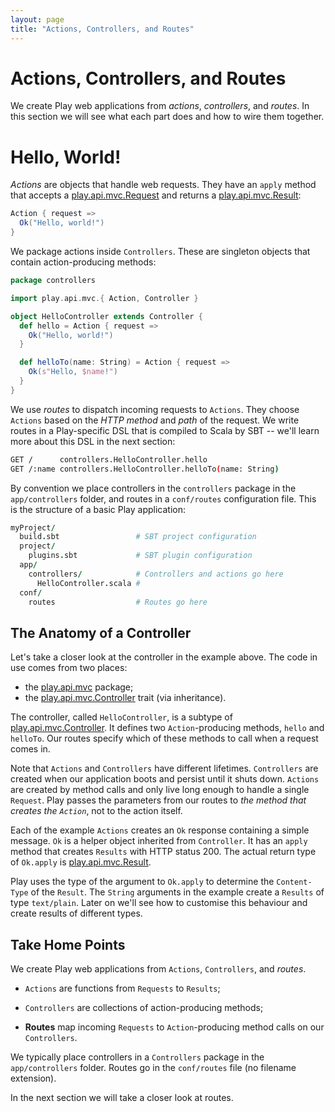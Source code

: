 ```yaml
---
layout: page
title: "Actions, Controllers, and Routes"
---
```


# Actions, Controllers, and Routes

We create Play web applications from *actions*, *controllers*, and *routes*. In this section we will see what each part does and how to wire them together.

# Hello, World!

*Actions* are objects that handle web requests. They have an `apply` method that accepts a [play.api.mvc.Request] and returns a [play.api.mvc.Result]:

~~~ scala
Action { request =>
  Ok("Hello, world!")
}
~~~

We package actions inside `Controllers`. These are singleton objects that contain action-producing methods:

~~~ scala
package controllers

import play.api.mvc.{ Action, Controller }

object HelloController extends Controller {
  def hello = Action { request =>
    Ok("Hello, world!")
  }

  def helloTo(name: String) = Action { request =>
    Ok(s"Hello, $name!")
  }
}
~~~

We use *routes* to dispatch incoming requests to `Actions`. They choose `Actions` based on the *HTTP method* and *path* of the request. We write routes in a Play-specific DSL that is compiled to Scala by SBT -- we'll learn more about this DSL in the next section:

~~~ bash
GET /      controllers.HelloController.hello
GET /:name controllers.HelloController.helloTo(name: String)
~~~

By convention we place controllers in the `controllers` package in the `app/controllers` folder, and routes in a `conf/routes` configuration file. This is the structure of a basic Play application:

~~~ coffee
myProject/
  build.sbt                 # SBT project configuration
  project/
    plugins.sbt             # SBT plugin configuration
  app/
    controllers/            # Controllers and actions go here
      HelloController.scala #
  conf/
    routes                  # Routes go here
~~~

## The Anatomy of a Controller

Let's take a closer look at the controller in the example above. The code in use comes from two places:

 - the [play.api.mvc] package;
 - the [play.api.mvc.Controller] trait (via inheritance).

The controller, called `HelloController`, is a subtype of [play.api.mvc.Controller]. It defines two `Action`-producing methods, `hello` and `helloTo`. Our routes specify which of these methods to call when a request comes in.

Note that `Actions` and `Controllers` have different lifetimes. `Controllers` are created when our application boots and persist until it shuts down. `Actions` are created by method calls and only live long enough to handle a single `Request`. Play passes the parameters from our routes to *the method that creates the `Action`*, not to the action itself.

Each of the example `Actions` creates an `Ok` response containing a simple message. `Ok` is a helper object inherited from `Controller`. It has an `apply` method  that creates `Results` with HTTP status 200. The actual return type of `Ok.apply` is [play.api.mvc.Result].

Play uses the type of the argument to `Ok.apply` to determine the `Content-Type` of the `Result`. The `String` arguments in the example create a `Results` of type `text/plain`. Later on we'll see how to customise this behaviour and create results of different types.

[play.api.mvc]:            https://www.playframework.com/documentation/2.3.x/api/scala/index.html#play.api.mvc.package
[play.api.mvc.Controller]: https://www.playframework.com/documentation/2.3.x/api/scala/index.html#play.api.mvc.Controller
[play.api.mvc.Action]:     https://www.playframework.com/documentation/2.3.x/api/scala/index.html#play.api.mvc.Action
[play.api.mvc.Request]:    https://www.playframework.com/documentation/2.3.x/api/scala/index.html#play.api.mvc.Request
[play.api.mvc.Result]:     https://www.playframework.com/documentation/2.3.x/api/scala/index.html#play.api.mvc.Result

## Take Home Points

We create Play web applications from `Actions`, `Controllers`, and *routes*.

 - `Actions` are functions from `Requests` to `Results`;

 - `Controllers` are collections of action-producing methods;

 - **Routes** map incoming `Requests` to `Action`-producing method calls on our `Controllers`.

We typically place controllers in a `Controllers` package in the `app/controllers` folder. Routes go in the `conf/routes` file (no filename extension).

In the next section we will take a closer look at routes.
